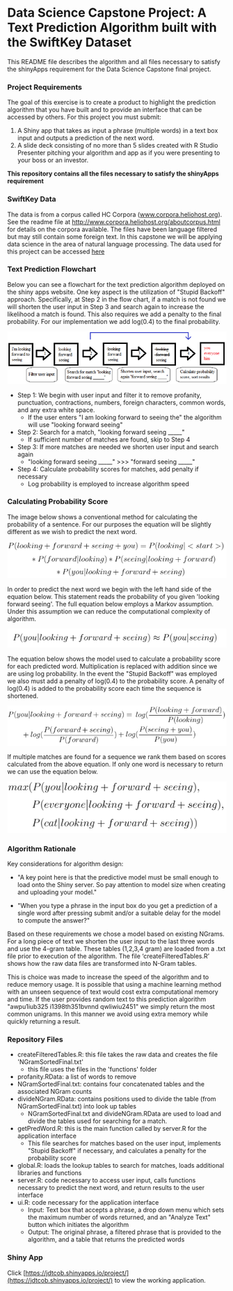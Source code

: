 # Data Science Capstone Project: A Text Prediction Algorithm built with the SwiftKey Dataset
This README file describes the algorithm and all files necessary to satisfy the shinyApps requirement for the Data Science Capstone final project.

### Project Requirements
The goal of this exercise is to create a product to highlight the prediction algorithm that you have built and to provide an interface that can be accessed by others. For this project you must submit:

1. A Shiny app that takes as input a phrase (multiple words) in a text box input and outputs a prediction of the next word.
2. A slide deck consisting of no more than 5 slides created with R Studio Presenter pitching your algorithm and app as if you were presenting to your boss or an investor.

**This repository contains all the files necessary to satisfy the shinyApps requirement**


### SwiftKey Data
The data is from a corpus called HC Corpora (www.corpora.heliohost.org). See the readme file at http://www.corpora.heliohost.org/aboutcorpus.html for details on the corpora available. The files have been language filtered but may still contain some foreign text. In this capstone we will be applying data science in the area of natural language processing. The data used for this project can be accessed [here](https://d396qusza40orc.cloudfront.net/dsscapstone/dataset/Coursera-SwiftKey.zip)


### Text Prediction Flowchart

Below you can see a flowchart for the text prediction algorithm deployed on the shiny apps website. One key aspect is the utilization of "Stupid Backoff" approach. Specifically, at Step 2 in the flow chart, if a match is not found we will shorten the user input in Step 3 and search again to increase the likelihood a match is found. This also requires we add a penalty to the final probability. For our implementation we add log(0.4) to the final probability.

![Flow](figures/flowChartCapstone.png)

- Step 1: We begin with user input and filter it to remove profanity, punctuation, contractions, numbers, foreign characters, common words, and any extra white space.
	+ If the user enters "I am looking forward to seeing the" the algorithm will use "looking forward seeing" 
- Step 2: Search for a match, "looking forward seeing _____"
	+ If sufficient number of matches are found, skip to Step 4
- Step 3: If more matches are needed we shorten user input and search again
	+ "looking forward seeing _____" >>> "forward seeing _____"
- Step 4: Calculate probability scores for matches, add penalty if necessary
	+ Log probability is employed to increase algorithm speed


### Calculating Probability Score
The image below shows a conventional method for calculating the probability of a sentence. For our purposes the equation will be slightly different as we wish to predict the next word.

![prob1](figures/probBase.png)

In order to predict the next word we begin with the left hand side of the equation below. This statement reads the probability of you given 'looking forward seeing'. The full equation below employs a Markov assumption. Under this assumption we can reduce the computational complexity of algorithm.

![prob2](figures/probMarkov.png)

The equation below shows the model used to calculate a probability score for each predicted word. Multiplication is replaced with addition since we are using log probability. In the event the "Stupid Backoff" was employed we also must add a penalty of log(0.4) to the probability score. A penalty of log(0.4) is added to the probability score each time the sequence is shortened.

![prob3](figures/probCapstone.png)

If multiple matches are found for a sequence we rank them based on scores calculated from the above equation. If only one word is necessary to return we can use the equation below.

![prob4](figures/maxProb.png)


### Algorithm Rationale
Key considerations for algorithm design:

- "A key point here is that the predictive model must be small enough to load onto the Shiny server. So pay attention to model size when creating and uploading your model." 

- "When you type a phrase in the input box do you get a prediction of a single word after pressing submit and/or a suitable delay for the model to compute the answer?"

Based on these requirements we chose a model based on existing NGrams. For a long piece of text we shorten the user input to the last three words and use the 4-gram table. These tables (1,2,3,4 gram) are loaded from a .txt file prior to execution of the algorithm. The file ‘createFilteredTables.R’ shows how the raw data files are transformed into N-Gram tables.

This is choice was made to increase the speed of the algorithm and to reduce memory usage. It is possible that using a machine learning method with an unseen sequence of text would cost extra computational memory and time. If the user provides random text to this prediction algorithm "awpu1iub325  i1398th351bvnnd  qwliwiu2451" we simply return the most common unigrams. In this manner we avoid using extra memory while quickly returning a result.


### Repository Files
- createFilteredTables.R: this file takes the raw data and creates the file 'NGramSortedFinal.txt'
	+ this file uses the files in the 'functions' folder
- profanity.RData: a list of words to remove
- NGramSortedFinal.txt: contains four concatenated tables and the associated NGram counts
- divideNGram.RData: contains positions used to divide the table (from NGramSortedFinal.txt) into look up tables
	+ NGramSortedFinal.txt and divideNGram.RData are used to load and divide the tables used for searching for a match.
- getPredWord.R: this is the main function called by server.R for the application interface
	+ This file searches for matches based on the user input, implements "Stupid Backoff" if necessary, and calculates a penalty for the probability score
- global.R: loads the lookup tables to search for matches, loads additional libraries and functions
- server.R: code necessary to access user input, calls functions necessary to predict the next word, and return results to the user interface 
- ui.R: code necessary for the application interface
	+ Input: Text box that accepts a phrase, a drop down menu which sets the maximum number of words returned, and an "Analyze Text" button which initiates the algorithm 
	+ Output: The original phrase, a filtered phrase that is provided to the algorithm, and a table that returns the predicted words

### Shiny App
Click [https://jdtcob.shinyapps.io/project/](https://jdtcob.shinyapps.io/project/) to view the working application.